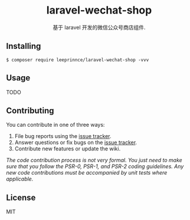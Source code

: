 <h1 align="center"> laravel-wechat-shop </h1>

<p align="center"> 基于 laravel 开发的微信公众号商店组件.</p>


## Installing

```shell
$ composer require leeprinnce/laravel-wechat-shop -vvv
```

## Usage

TODO

## Contributing

You can contribute in one of three ways:

1. File bug reports using the [issue tracker](https://github.com/leeprinnce/laravel-wechat-shop/issues).
2. Answer questions or fix bugs on the [issue tracker](https://github.com/leeprinnce/laravel-wechat-shop/issues).
3. Contribute new features or update the wiki.

_The code contribution process is not very formal. You just need to make sure that you follow the PSR-0, PSR-1, and PSR-2 coding guidelines. Any new code contributions must be accompanied by unit tests where applicable._

## License

MIT